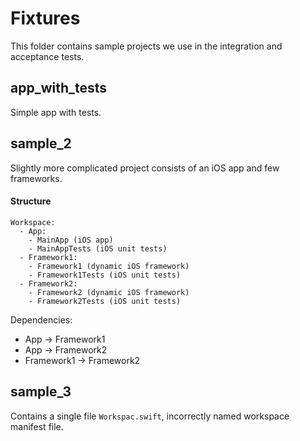 # Fixtures

This folder contains sample projects we use in the integration and acceptance tests. 

## app_with_tests

Simple app with tests.

## sample_2

Slightly more complicated project consists of an iOS app and few frameworks. 

#### Structure

```
Workspace:
  - App:
    - MainApp (iOS app)
    - MainAppTests (iOS unit tests)
  - Framework1:
    - Framework1 (dynamic iOS framework)
    - Framework1Tests (iOS unit tests)
  - Framework2:
    - Framework2 (dynamic iOS framework)
    - Framework2Tests (iOS unit tests)
```

Dependencies:
  - App -> Framework1
  - App -> Framework2
  - Framework1 -> Framework2


## sample_3

Contains a single file `Workspac.swift`, incorrectly named workspace manifest file.